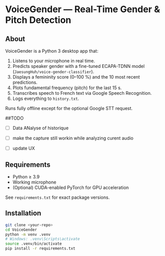 # VoiceGender — Real-Time Gender & Pitch Detection

## About
VoiceGender is a Python 3 desktop app that:

1. Listens to your microphone in real time.  
2. Predicts speaker gender with a fine-tuned ECAPA-TDNN model (`JaesungHuh/voice-gender-classifier`).  
3. Displays a femininity score (0–100 %) and the 10 most recent predictions.  
4. Plots fundamental frequency (pitch) for the last 15 s.  
5. Transcribes speech to French text via Google Speech Recognition.  
6. Logs everything to `history.txt`.

Runs fully offline except for the optional Google STT request.

##TODO

- [ ] Data ANalyse of historique
- [ ] make the capture still workin while analyzing curent audio
- [ ] update UX


## Requirements
* Python ≥ 3.9  
* Working microphone  
* (Optional) CUDA-enabled PyTorch for GPU acceleration  

See `requirements.txt` for exact package versions.

## Installation
```bash
git clone <your-repo>
cd VoiceGender
python -m venv .venv
# Windows: .venv\Scripts\activate
source .venv/bin/activate
pip install -r requirements.txt




